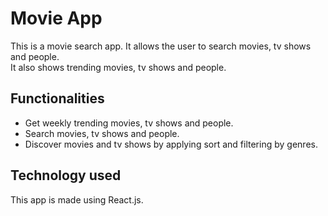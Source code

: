 # Movie App

This is a movie search app. It allows the user to search movies, tv shows and people.\
It also shows trending movies, tv shows and people.

## Functionalities

* Get weekly trending movies, tv shows and people.
* Search movies, tv shows and people.
* Discover movies and tv shows by applying sort and filtering by genres.

## Technology used

This app is made using React.js.
